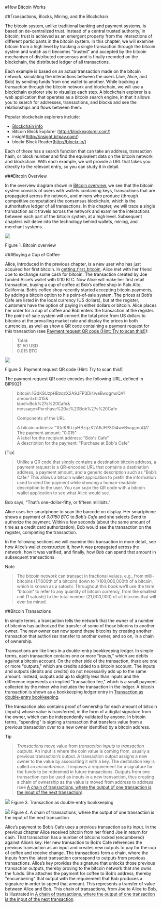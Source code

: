 #How Bitcoin Works

##Transactions, Blocks, Mining, and the Blockchain

The bitcoin system, unlike traditional banking and payment systems, is based on de-centralized trust. Instead of a central trusted authority, in bitcoin, trust is achieved as an emergent property from the interactions of different participants in the bitcoin system. In this chapter, we will examine bitcoin from a high level by tracking a single transaction through the bitcoin system and watch as it becomes "trusted" and accepted by the bitcoin mechanism of distributed consensus and is finally recorded on the blockchain, the distributed ledger of all transactions.

Each example is based on an actual transaction made on the bitcoin network, simulating the interactions between the users (Joe, Alice, and Bob) by sending funds from one wallet to another. While tracking a transaction through the bitcoin network and blockchain, we will use a blockchain explorer site to visualize each step. A blockchain explorer is a web application that operates as a bitcoin search engine, in that it allows you to search for addresses, transactions, and blocks and see the relationships and flows between them.

Popular blockchain explorers include:  
* [Blockchain info](http://blockchain.info/)  
* Bitcoin Block Explorer  (http://blockexplorer.com/)  
* insight(http://insight.bitpay.com/)  
* blockr Block Reader(http://blockr.io/)  

Each of these has a search function that can take an address, transaction hash, or block number and find the equivalent data on the bitcoin network and blockchain. With each example, we will provide a URL that takes you directly to the relevant entry, so you can study it in detail.

###Bitcoin Overview

In the overview diagram shown in [Bitcoin overview](https://github.com/aantonop/bitcoinbook/blob/develop/ch02.asciidoc#bitcoin-overview), we see that the bitcoin system consists of users with wallets containing keys, transactions that are propagated across the network, and miners who produce (through competitive computation) the consensus blockchain, which is the authoritative ledger of all transactions. In this chapter, we will trace a single transaction as it travels across the network and examine the interactions between each part of the bitcoin system, at a high level. Subsequent chapters will delve into the technology behind wallets, mining, and merchant systems.

![](https://github.com/aantonop/bitcoinbook/raw/develop/images/msbt_0201.png)

Figure 1. Bitcoin overview

###Buying a Cup of Coffee

Alice, introduced in the previous chapter, is a new user who has just acquired her first bitcoin. In [getting_first_bitcoin](https://github.com/aantonop/bitcoinbook/blob/develop/ch02.asciidoc#getting_first_bitcoin), Alice met with her friend Joe to exchange some cash for bitcoin. The transaction created by Joe funded Alice’s wallet with 0.10 BTC. Now Alice will make her first retail transaction, buying a cup of coffee at Bob’s coffee shop in Palo Alto, California. Bob’s coffee shop recently started accepting bitcoin payments, by adding a bitcoin option to his point-of-sale system. The prices at Bob’s Cafe are listed in the local currency (US dollars), but at the register, customers have the option of paying in either dollars or bitcoin. Alice places her order for a cup of coffee and Bob enters the transaction at the register. The point-of-sale system will convert the total price from US dollars to bitcoins at the prevailing market rate and display the prices in both currencies, as well as show a QR code containing a payment request for this transaction (see [Payment request QR code (Hint: Try to scan this!)](https://github.com/aantonop/bitcoinbook/blob/develop/ch02.asciidoc#payment-request-QR)):

> Total:  
> $1.50 USD  
> 0.015 BTC  

![](https://github.com/aantonop/bitcoinbook/raw/develop/images/msbt_0202.png)

Figure 2. Payment request QR code (Hint: Try to scan this!)

The payment request QR code encodes the following URL, defined in BIP0021:
> bitcoin:1GdK9UzpHBzqzX2A9JFP3Di4weBwqgmoQA?  
> amount=0.015&  
> label=Bob%27s%20Cafe&  
> message=Purchase%20at%20Bob%27s%20Cafe  
>  
> Components of the URL  
>  
> A bitcoin address: "1GdK9UzpHBzqzX2A9JFP3Di4weBwqgmoQA"  
> The payment amount: "0.015"  
> A label for the recipient address: "Bob's Cafe"  
> A description for the payment: "Purchase at Bob's Cafe"

[Tip]
>Unlike a QR code that simply contains a destination bitcoin address, a payment request is a QR-encoded URL that contains a destination address, a payment amount, and a generic description such as "Bob’s Cafe." This allows a bitcoin wallet application to prefill the information used to send the payment while showing a human-readable description to the user. You can scan the QR code with a bitcoin wallet application to see what Alice would see.

Bob says, "That’s one-dollar-fifty, or fifteen millibits."

Alice uses her smartphone to scan the barcode on display. Her smartphone shows a payment of *0.0150 BTC* to *Bob’s Cafe* and she selects *Send* to authorize the payment. Within a few seconds (about the same amount of time as a credit card authorization), Bob would see the transaction on the register, completing the transaction.

In the following sections we will examine this transaction in more detail, see how Alice’s wallet constructed it, how it was propagated across the network, how it was verified, and finally, how Bob can spend that amount in subsequent transactions.

Note
>The bitcoin network can transact in fractional values, e.g., from milli-bitcoins (1/1000th of a bitcoin) down to 1/100,000,000th of a bitcoin, which is known as a satoshi. Throughout this book we’ll use the term “bitcoin” to refer to any quantity of bitcoin currency, from the smallest unit (1 satoshi) to the total number (21,000,000) of all bitcoins that will ever be mined.

##Bitcoin Transactions

In simple terms, a transaction tells the network that the owner of a number of bitcoins has authorized the transfer of some of those bitcoins to another owner. The new owner can now spend these bitcoins by creating another transaction that authorizes transfer to another owner, and so on, in a chain of ownership.

Transactions are like lines in a double-entry bookkeeping ledger. In simple terms, each transaction contains one or more "inputs," which are debits against a bitcoin account. On the other side of the transaction, there are one or more "outputs," which are credits added to a bitcoin account. The inputs and outputs (debits and credits) do not necessarily add up to the same amount. Instead, outputs add up to slightly less than inputs and the difference represents an implied "transaction fee," which is a small payment collected by the miner who includes the transaction in the ledger. A bitcoin transaction is shown as a bookkeeping ledger entry in [Transaction as double-entry bookkeeping](https://github.com/aantonop/bitcoinbook/blob/develop/ch02.asciidoc#transaction-double-entry).

The transaction also contains proof of ownership for each amount of bitcoin (inputs) whose value is transferred, in the form of a digital signature from the owner, which can be independently validated by anyone. In bitcoin terms, "spending" is signing a transaction that transfers value from a previous transaction over to a new owner identified by a bitcoin address.

Tip
>_Transactions_ move value from _transaction inputs_ to _transaction outputs_. An input is where the coin value is coming from, usually a previous transaction’s output. A transaction output assigns a new owner to the value by associating it with a key. The destination key is called an _encumbrance_. It imposes a requirement for a signature for the funds to be redeemed in future transactions. Outputs from one transaction can be used as inputs in a new transaction, thus creating a chain of ownership as the value is moved from address to address (see [A chain of transactions, where the output of one transaction is the input of the next transaction](https://github.com/aantonop/bitcoinbook/blob/develop/ch02.asciidoc#blockchain-mnemonic)).

![](https://github.com/aantonop/bitcoinbook/raw/develop/images/msbt_0203.png)
Figure 3. Transaction as double-entry bookkeeping

![](https://github.com/aantonop/bitcoinbook/raw/develop/images/msbt_0204.png)
Figure 4. A chain of transactions, where the output of one transaction is the input of the next transaction

Alice’s payment to Bob’s Cafe uses a previous transaction as its input. In the previous chapter Alice received bitcoin from her friend Joe in return for cash. That transaction has a number of bitcoins locked (encumbered) against Alice’s key. Her new transaction to Bob’s Cafe references the previous transaction as an input and creates new outputs to pay for the cup of coffee and receive change. The transactions form a chain, where the inputs from the latest transaction correspond to outputs from previous transactions. Alice’s key provides the signature that unlocks those previous transaction outputs, thereby proving to the bitcoin network that she owns the funds. She attaches the payment for coffee to Bob’s address, thereby "encumbering" that output with the requirement that Bob produces a signature in order to spend that amount. This represents a transfer of value between Alice and Bob. This chain of transactions, from Joe to Alice to Bob, is illustrated in [A chain of transactions, where the output of one transaction is the input of the next transaction](https://github.com/aantonop/bitcoinbook/blob/develop/ch02.asciidoc#blockchain-mnemonic).

